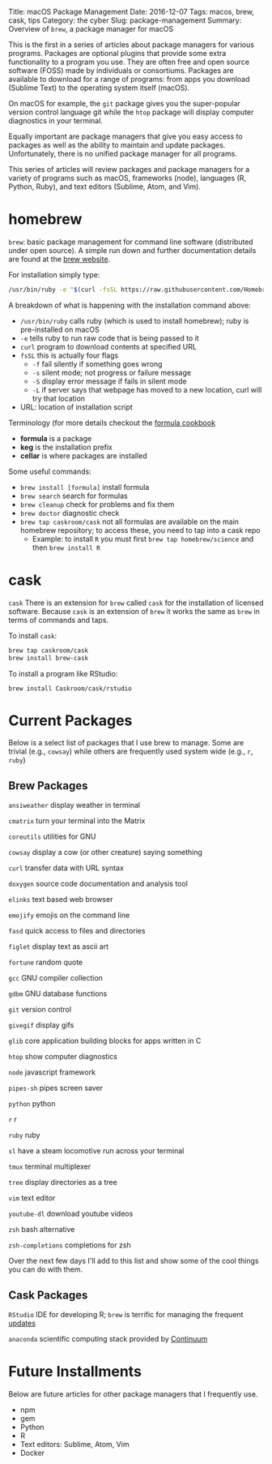 Title: macOS Package Management
Date: 2016-12-07
Tags: macos, brew, cask, tips
Category: the cyber
Slug: package-management
Summary: Overview of `brew`, a package manager for macOS

This is the first in a series of articles about package managers for various programs. Packages are optional plugins that provide some extra functionality to a program you use. They are often free and open source software (FOSS) made by individuals or consortiums. Packages are available to download for a range of programs: from apps you download (Sublime Text) to the operating system itself (macOS).

On macOS for example, the `git` package gives you the super-popular version control language git while the `htop` package will display computer diagnostics in your terminal.

Equally important are package managers that give you easy access to packages as well as the ability to maintain and update packages. Unfortunately, there is no unified package manager for all programs.

This series of articles will review packages and package managers for a variety of programs such as macOS, frameworks (node), languages (R, Python, Ruby), and text editors (Sublime, Atom, and Vim).

<!-- You will need to be at least somewhat familiar with the command line to work with `brew`; please see XXX for a quick guide. -->


# homebrew

`brew`: basic package management for command line software (distributed under open source). A simple run down and further documentation details are found at the [brew website](http://brew.sh).

For installation simply type:

``` bash
/usr/bin/ruby -e "$(curl -fsSL https://raw.githubusercontent.com/Homebrew/install/master/install)"
```

A breakdown of what is happening with the installation command above:

* `/usr/bin/ruby` calls ruby (which is used to install homebrew); ruby is pre-installed on macOS
* `-e` tells ruby to run raw code that is being passed to it
* `curl` program to download contents at specified URL
* `fsSL` this is actually four flags
	* `-f` fail silently if something goes wrong
	* `-s` silent mode; not progress or failure message
	* `-S` display error message if fails in silent mode
	* `-L` if server says that webpage has moved to a new location, curl will try that location
* URL: location of installation script

Terminology (for more details checkout the [formula cookbook](https://github.com/Homebrew/brew/blob/master/docs/Formula-Cookbook.md#homebrew-terminology)

* **formula** is a package
* **keg** is the installation prefix
* **cellar** is where packages are installed

Some useful commands:

* `brew install [formula]` install formula
* `brew search` search for formulas
* `brew cleanup` check for problems and fix them
* `brew doctor` diagnostic check
* `brew tap caskroom/cask` not all formulas are available on the main homebrew repository; to access these, you need to tap into a cask repo
	* Example: to install `R` you must first `brew tap homebrew/science` and then `brew install R`

# cask

`cask` There is an extension for `brew` called `cask` for the installation of licensed software. Because `cask` is an extension of `brew` it works the same as `brew` in terms of commands and taps.

To install `cask`:

``` bash
brew tap caskroom/cask
brew install brew-cask
```

To install a program like RStudio:

`brew install Caskroom/cask/rstudio`

# Current Packages

Below is a select list of packages that I use brew to manage. Some are trivial (e.g., `cowsay`) while others are frequently used system wide (e.g., `r`, `ruby`)

## Brew Packages

`ansiweather` display weather in terminal

<!-- `cairo` 2D graphics library -->

`cmatrix` turn your terminal into the Matrix

`coreutils` utilities for GNU

`cowsay` display a cow (or other creature) saying something

<!-- `cscope` browse source code -->

`curl` transfer data with URL syntax

`doxygen` source code documentation and analysis tool

`elinks` text based web browser

`emojify` emojis on the command line

`fasd` quick access to files and directories

`figlet` display text as ascii art

`fortune` random quote

`gcc` GNU compiler collection

`gdbm` GNU database functions

`git` version control

`givegif` display gifs

`glib` core application building blocks for apps written in C

`htop` show computer diagnostics

`node` javascript framework

`pipes-sh` pipes screen saver

`python` python

`r` r

`ruby` ruby

`sl` have a steam locomotive run across your terminal

`tmux` terminal multiplexer

`tree` display directories as a tree

`vim` text editor

`youtube-dl` download youtube videos

`zsh` bash alternative

`zsh-completions` completions for zsh

Over the next few days I'll add to this list and show some of the cool things you can do with them.

## Cask Packages

`RStudio` IDE for developing R; `brew` is terrific for managing the frequent [updates](https://www.rstudio.com)

<!-- what about packages? -->

`anaconda` scientific computing stack provided by [Continuum](https://www.continuum.io)

<!-- Github file to download all of these commands? -->


# Future Installments

Below are future articles for other package managers that I frequently use.

* npm
* gem
* Python
* R
* Text editors: Sublime, Atom, Vim
* Docker

<!--  
what about zsh plugins? pelican (pelican plugins)?

## node
* `npm`: package manager for javascript
	* install:

## ruby
* `gem`: package manager for ruby
	* install:

`gem query` list installed packages

tmuxinator
teamocil

## Others
* macports - alternative but not using






# Python

conda?
pip -- is the main thing

problem with updating

# R

R studio

See XXXother article on R package management

brew?

problem with updating

# Sublime

https://packagecontrol.io

auto update

persistence?

See XXXother article for useful Sublime packages

# Atom
Take care of already

# Docker

a way to sidestep the issue all together

-->
